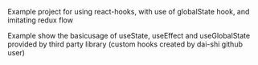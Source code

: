 Example project for using react-hooks, with use of globalState hook, and imitating redux flow

Example show the basicusage of useState, useEffect and useGlobalState provided by third party library (custom hooks created by dai-shi github user)
